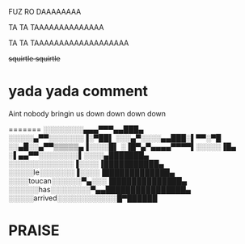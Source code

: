 FUZ RO DAAAAAAAA

TA TA TAAAAAAAAAAAAAA

TA TA TAAAAAAAAAAAAAAAAAAA

~~squirtle squirtle~~

# yada yada comment

Aint nobody bringin us down down down down 


=======
░░░░░░░░▄▄▄▀▀▀▄▄███▄ 	
░░░░░▄▀▀░░░░░░░▐░▀██▌ 
░░░▄▀░░░░▄▄███░▌▀▀░▀█ 
░░▄█░░▄▀▀▒▒▒▒▒▄▐░░░░█▌ 
░▐█▀▄▀▄▄▄▄▀▀▀▀▌░░░░░▐█▄ 
░▌▄▄▀▀░░░░░░░░▌░░░░▄███████▄ 
░░░░░░░░░░░░░▐░░░░▐███████████▄ 
░░░░░le░░░░░░░▐░░░░▐█████████████▄ 
░░░░toucan░░░░░░▀▄░░░▐██████████████▄ 
░░░░░░has░░░░░░░░▀▄▄████████████████▄ 
░░░░░arrived░░░░░░░░░░░░█▀██████

# PRAISE

